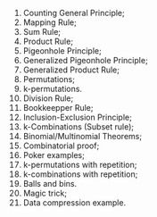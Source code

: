 1. Counting General Principle;
  2. Mapping Rule;
  3. Sum Rule;
  4. Product Rule;
  5. Pigeonhole Principle;
  6. Generalized Pigeonhole Principle;
  7. Generalized Product Rule;
  8. Permutations;
  9. k-permutations.
1. Division Rule;
  2. Bookkeepper Rule;
  3. Inclusion-Exclusion Principle;
  4. k-Combinations (Subset rule);
  5. Binomial/Multinomial Theorems;
  6. Combinatorial proof;
  7. Poker examples;
  8. k-permutations with repetition;
  9. k-combinations with repetition;
  10. Balls and bins.
1. Magic trick;
  2. Data compression example.
